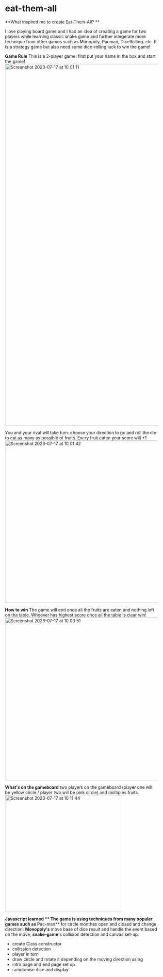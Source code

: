 # eat-them-all


**What inspired me to create Eat-Them-All? **

I love playing board game and I had an idea of creating a game for two players while learning classic snake game and further integerate more technique from other games such as Monopoly, Pacman, DiceRolling..etc. It is a strategy game but also need some dice-rolling luck to win the game!



**Game Rule**
This is a 2-player game. first put your name in the box and start the game! 
<img width="1193" alt="Screenshot 2023-07-17 at 10 01 11" src="https://github.com/Luciensday/eat-them-all/assets/128807685/c279704e-0d3b-433f-8e51-deaa6db4f4d9">



You and your rival will take turn: choose your direction to go and roll the die to eat as many as possible of fruits.  Every fruit eaten your score will +1
<img width="536" alt="Screenshot 2023-07-17 at 10 01 42" src="https://github.com/Luciensday/eat-them-all/assets/128807685/740ac496-7bf1-4163-b0a9-77db34c0193b">



**How to win**
The game will end once all the fruits are eaten and nothing left on tha table.  Whoever has highest score once all the table is clear win!
<img width="537" alt="Screenshot 2023-07-17 at 10 03 51" src="https://github.com/Luciensday/eat-them-all/assets/128807685/b618d305-820c-4c56-ba7b-bd01f77a2914">


**What's on the gameboard**
two players on the gameboard (player one will be yellow circle / player two will be pink circle) and multiples fruits.  
<img width="386" alt="Screenshot 2023-07-17 at 10 11 44" src="https://github.com/Luciensday/eat-them-all/assets/128807685/8e9b1bbe-3e6b-46fd-be9e-c1d3def83c3b">





**Javascript learned **
The game is using techniques from many popular games such as** Pac-man** for circle monthes open and closed and change direction;  **Monopoly's** move base of dice result and handle the event based on the move; **snake-game**'s collision detection and canvas set-up.   

- create Class constructor 
- collission detection
- player in turn
- draw circle and rotate it depending on the moving direction using
- intro page and end page set up
- ramdomise dice and display

